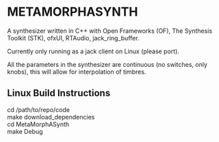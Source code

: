 METAMORPHASYNTH
===============

A synthesizer written in C++ with Open Frameworks (OF), The Synthesis Toolkit (STK), ofxUI, RTAudio, jack_ring_buffer.

Currently only running as a jack client on Linux (please port). 

All the parameters in the synthesizer are continuous (no switches, only knobs), this will allow for interpolation of timbres. 

Linux Build Instructions
------------------------

cd /path/to/repo/code  
make download_dependencies  
cd MetaMorphASynth  
make Debug  
